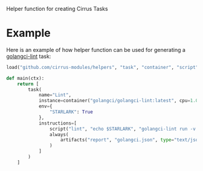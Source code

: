 Helper function for creating Cirrus Tasks

# Example

Here is an example of how helper function can be used for generating a [golangci-lint](https://github.com/golangci/golangci-lint) task:

```python
load("github.com/cirrus-modules/helpers", "task", "container", "script", "always", "artifacts")

def main(ctx):
    return [
        task(
            name="Lint",
            instance=container("golangci/golangci-lint:latest", cpu=1.0, memory=512),
            env={
                "STARLARK": True
            },
            instructions=[
                script("lint", "echo $STARLARK", "golangci-lint run -v --out-format json > golangci.json"),
                always(
                    artifacts("report", "golangci.json", type="text/json", format="golangci")
                )
            ]
        )
    ]
```
